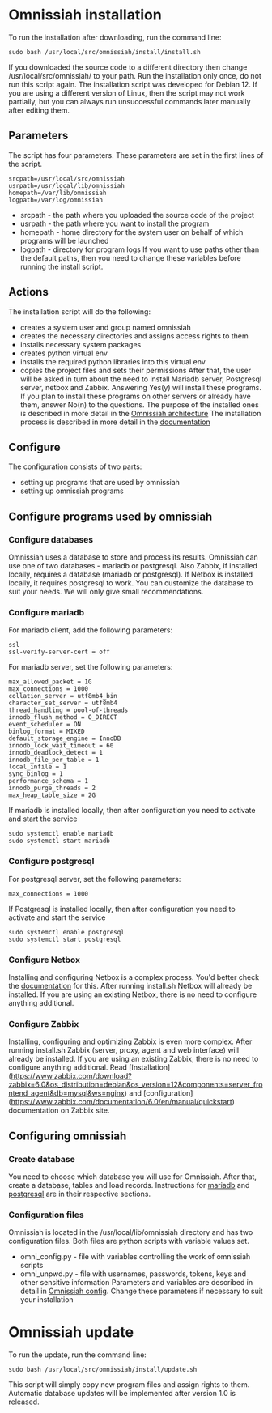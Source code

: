 # Omnissiah installation
To run the installation after downloading, run the command line:
```
sudo bash /usr/local/src/omnissiah/install/install.sh
```
If you downloaded the source code to a different directory then change /usr/local/src/omnissiah/ to your path.
Run the installation only once, do not run this script again.
The installation script was developed for Debian 12. If you are using a different version of Linux, then the script may not work partially, but you can always run unsuccessful commands later manually after editing them.
## Parameters
The script has four parameters. These parameters are set in the first lines of the script.
```
srcpath=/usr/local/src/omnissiah
usrpath=/usr/local/lib/omnissiah
homepath=/var/lib/omnissiah
logpath=/var/log/omnissiah
```
* srcpath - the path where you uploaded the source code of the project
* usrpath - the path where you want to install the program
* homepath - home directory for the system user on behalf of which programs will be launched
* logpath - directory for program logs
If you want to use paths other than the default paths, then you need to change these variables before running the install script.
## Actions
The installation script will do the following:
* сreates a system user and group named omnissiah
* creates the necessary directories and assigns access rights to them
* installs necessary system packages
* creates python virtual env
* installs the required python libraries into this virtual env
* copies the project files and sets their permissions
After that, the user will be asked in turn about the need to install Mariadb server, Postgresql server, netbox and Zabbix. Answering Yes(y) will install these programs. If you plan to install these programs on other servers or already have them, answer No(n) to the questions.
The purpose of the installed ones is described in more detail in the [Omnissiah architecture](../docs/architecture.pdf)
The installation process is described in more detail in the [documentation](../docs/install.pdf)
## Configure
The configuration consists of two parts:
* setting up programs that are used by omnissiah
* setting up omnissiah programs

## Configure programs used by omnissiah

### Configure databases
Omnissiah uses a database to store and process its results. Omnissiah can use one of two databases - mariadb or postgresql. Also Zabbix, if installed locally, requires a database (mariadb or postgresql). If Netbox is installed locally, it requires postgresql to work.
You can customize the database to suit your needs. We will only give small recommendations. 
### Configure mariadb
For mariadb client, add the following parameters:
```
ssl
ssl-verify-server-cert = off
```
For mariadb server, set the following parameters:
```
max_allowed_packet = 1G
max_connections = 1000
collation_server = utf8mb4_bin
character_set_server = utf8mb4
thread_handling = pool-of-threads
innodb_flush_method = O_DIRECT
event_scheduler = ON
binlog_format = MIXED
default_storage_engine = InnoDB
innodb_lock_wait_timeout = 60
innodb_deadlock_detect = 1
innodb_file_per_table = 1
local_infile = 1
sync_binlog = 1
performance_schema = 1
innodb_purge_threads = 2
max_heap_table_size = 2G
```
If mariadb is installed locally, then after configuration you need to activate and start the service
```
sudo systemctl enable mariadb
sudo systemctl start mariadb
```
### Configure postgresql
For postgresql server, set the following parameters:
```
max_connections = 1000
```
If Postgresql is installed locally, then after configuration you need to activate and start the service
```
sudo systemctl enable postgresql
sudo systemctl start postgresql
```
### Configure Netbox
Installing and configuring Netbox is a complex process. You'd better check the [documentation](https://docs.netbox.dev/en/stable/installation/) for this. After running install.sh Netbox will already be installed. If you are using an existing Netbox, there is no need to configure anything additional.
### Configure Zabbix
Installing, configuring and optimizing Zabbix is even more complex. After running install.sh Zabbix (server, proxy, agent and web interface) will already be installed. If you are using an existing Zabbix, there is no need to configure anything additional.
Read [Installation] (https://www.zabbix.com/download?zabbix=6.0&os_distribution=debian&os_version=12&components=server_frontend_agent&db=mysql&ws=nginx) and [configuration] (https://www.zabbix.com/documentation/6.0/en/manual/quickstart) documentation on Zabbix site.
## Configuring omnissiah
### Create database
You need to choose which database you will use for Omnissiah. After that, create a database, tables and load records. Instructions for [mariadb](../db/mariadb) and [postgresql](../db/pgsql) are in their respective sections.
### Configuration files
Omnissiah is located in the /usr/local/lib/omnissiah directory and has two configuration files. Both files are python scripts with variable values set.
* omni_config.py - file with variables controlling the work of omnissiah scripts
* omni_unpwd.py - file with usernames, passwords, tokens, keys and other sensitive information
Parameters and variables are described in detail in [Omnissiah config](../docs/config.pdf). Change these parameters if necessary to suit your installation
# Omnissiah update
To run the update, run the command line:
```
sudo bash /usr/local/src/omnissiah/install/update.sh
```
This script will simply copy new program files and assign rights to them. Automatic database updates will be implemented after version 1.0 is released.
